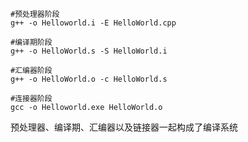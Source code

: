 ```shell
#预处理器阶段
g++ -o Helloworld.i -E HelloWorld.cpp
```

```shell
#编译期阶段
g++ -o HelloWorld.s -S HelloWorld.i
```

```shell
#汇编器阶段
g++ -o HelloWorld.o -c HelloWorld.s
```

```shell
#连接器阶段
gcc -o Helloworld.exe HelloWorld.o
```

预处理器、编译期、汇编器以及链接器一起构成了编译系统

